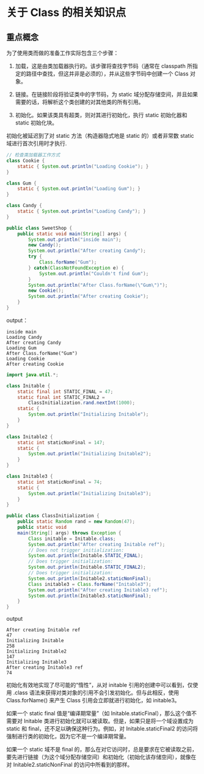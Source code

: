 # 关于 Class 的相关知识点

## 重点概念

为了使用类而做的准备工作实际包含三个步骤：

1) 加载，这是由类加载器执行的。该步骤将查找字节码（通常在 classpath 所指定的路径中查找，但这并非是必须的），并从这些字节码中创建一个 Class 对象。

2) 链接。在链接阶段将验证类中的字节码，为 static 域分配存储空间，并且如果需要的话，将解析这个类创建的对其他类的所有引用。

3) 初始化。如果该类具有超类，则对其进行初始化，执行 static 初始化器和 static 初始化块。

初始化被延迟到了对 static 方法（构造器隐式地是 static 的）或者非常数 static 域进行首次引用时才执行.





```java
// 检查类加载器工作方式
class Cookie {
    static { System.out.println("Loading Cookie"); }
}

class Gum {
    static { System.out.println("Loading Gum"); }
}

class Candy {
    static { System.out.println("Loading Candy"); }
}

public class SweetShop {
    public static void main(String[] args) {
        System.out.println("inside main");
        new Candy();
        System.out.println("After creating Candy");
        try {
            Class.forName("Gum");
        } catch(ClassNotFoundException e) {
            System.out.println("Couldn't find Gum");
        }
        System.out.println("After Class.forName(\"Gum\")");
        new Cookie();
        System.out.println("After creating Cookie");
    }
}
```

output：
```
inside main
Loading Candy
After creating Candy
Loading Gum
After Class.forName("Gum")
Loading Cookie
After creating Cookie
```

```java
import java.util.*;

class Initable {
    static final int STATIC_FINAL = 47;
    static final int STATIC_FINAL2 =
        ClassInitialization.rand.nextInt(1000);
    static {
        System.out.println("Initializing Initable");
    }
}

class Initable2 {
    static int staticNonFinal = 147;
    static {
        System.out.println("Initializing Initable2");
    }
}

class Initable3 {
    static int staticNonFinal = 74;
    static {
        System.out.println("Initializing Initable3");
    }
}

public class ClassInitialization {
    public static Random rand = new Random(47);
    public static void
    main(String[] args) throws Exception {
        Class initable = Initable.class;
        System.out.println("After creating Initable ref");
        // Does not trigger initialization:
        System.out.println(Initable.STATIC_FINAL);
        // Does trigger initialization:
        System.out.println(Initable.STATIC_FINAL2);
        // Does trigger initialization:
        System.out.println(Initable2.staticNonFinal);
        Class initable3 = Class.forName("Initable3");
        System.out.println("After creating Initable3 ref");
        System.out.println(Initable3.staticNonFinal);
    }
}
```

output
```
After creating Initable ref
47
Initializing Initable
258
Initializing Initable2
147
Initializing Initable3
After creating Initable3 ref
74
```

初始化有效地实现了尽可能的“惰性”，从对 initable 引用的创建中可以看到，仅使用 .class 语法来获得对类对象的引用不会引发初始化。但与此相反，使用 Class.forName() 来产生 Class 引用会立即就进行初始化，如 initable3。

如果一个 static final 值是“编译期常量”（如 Initable.staticFinal），那么这个值不需要对 Initable 类进行初始化就可以被读取。但是，如果只是将一个域设置成为 static 和 final，还不足以确保这种行为。例如，对 Initable.staticFinal2 的访问将强制进行类的初始化，因为它不是一个编译期常量。

如果一个 static 域不是 final 的，那么在对它访问时，总是要求在它被读取之前，要先进行链接（为这个域分配存储空间）和初始化（初始化该存储空间），就像在对 Initable2.staticNonFinal 的访问中所看到的那样。